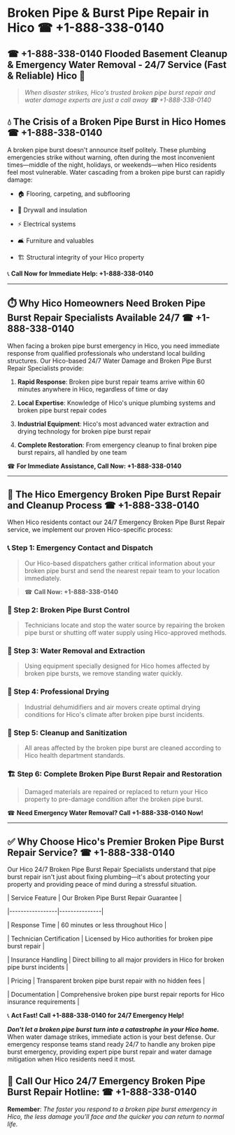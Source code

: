 # Broken Pipe & Burst Pipe Repair in Hico ☎ +1-888-338-0140  
## ☎ +1-888-338-0140 Flooded Basement Cleanup & Emergency Water Removal - 24/7 Service (Fast & Reliable) Hico 🚨  

> *When disaster strikes, Hico's trusted broken pipe burst repair and water damage experts are just a call away ☎ +1-888-338-0140*  

## 💧 The Crisis of a Broken Pipe Burst in Hico Homes ☎ +1-888-338-0140  

A broken pipe burst doesn't announce itself politely. These plumbing emergencies strike without warning, often during the most inconvenient times—middle of the night, holidays, or weekends—when Hico residents feel most vulnerable. Water cascading from a broken pipe burst can rapidly damage:  

* 🏠 Flooring, carpeting, and subflooring  
* 🧱 Drywall and insulation  
* ⚡ Electrical systems  
* 🛋️ Furniture and valuables  
* 🏗️ Structural integrity of your Hico property  

📞 **Call Now for Immediate Help: +1-888-338-0140**  

---  

## ⏱️ Why Hico Homeowners Need Broken Pipe Burst Repair Specialists Available 24/7 ☎ +1-888-338-0140  

When facing a broken pipe burst emergency in Hico, you need immediate response from qualified professionals who understand local building structures. Our Hico-based 24/7 Water Damage and Broken Pipe Burst Repair Specialists provide:  

1. **Rapid Response**: Broken pipe burst repair teams arrive within 60 minutes anywhere in Hico, regardless of time or day  
2. **Local Expertise**: Knowledge of Hico's unique plumbing systems and broken pipe burst repair codes  
3. **Industrial Equipment**: Hico's most advanced water extraction and drying technology for broken pipe burst repair  
4. **Complete Restoration**: From emergency cleanup to final broken pipe burst repairs, all handled by one team  

☎ **For Immediate Assistance, Call Now: +1-888-338-0140**  

---  

## 🔧 The Hico Emergency Broken Pipe Burst Repair and Cleanup Process ☎ +1-888-338-0140  

When Hico residents contact our 24/7 Emergency Broken Pipe Burst Repair service, we implement our proven Hico-specific process:  

### 📞 Step 1: Emergency Contact and Dispatch  
> Our Hico-based dispatchers gather critical information about your broken pipe burst and send the nearest repair team to your location immediately.  
> ☎ **Call Now: +1-888-338-0140**  

### 🚿 Step 2: Broken Pipe Burst Control  
> Technicians locate and stop the water source by repairing the broken pipe burst or shutting off water supply using Hico-approved methods.  

### 🌊 Step 3: Water Removal and Extraction  
> Using equipment specially designed for Hico homes affected by broken pipe bursts, we remove standing water quickly.  

### 💨 Step 4: Professional Drying  
> Industrial dehumidifiers and air movers create optimal drying conditions for Hico's climate after broken pipe burst incidents.  

### 🧼 Step 5: Cleanup and Sanitization  
> All areas affected by the broken pipe burst are cleaned according to Hico health department standards.  

### 🏗️ Step 6: Complete Broken Pipe Burst Repair and Restoration  
> Damaged materials are repaired or replaced to return your Hico property to pre-damage condition after the broken pipe burst.  

☎ **Need Emergency Water Removal? Call +1-888-338-0140 Now!**  

---  

## ✅ Why Choose Hico's Premier Broken Pipe Burst Repair Service? ☎ +1-888-338-0140  

Our Hico 24/7 Broken Pipe Burst Repair Specialists understand that pipe burst repair isn't just about fixing plumbing—it's about protecting your property and providing peace of mind during a stressful situation.  

| Service Feature | Our Broken Pipe Burst Repair Guarantee |  
|-----------------|---------------|  
| Response Time | 60 minutes or less throughout Hico |  
| Technician Certification | Licensed by Hico authorities for broken pipe burst repair |  
| Insurance Handling | Direct billing to all major providers in Hico for broken pipe burst incidents |  
| Pricing | Transparent broken pipe burst repair with no hidden fees |  
| Documentation | Comprehensive broken pipe burst repair reports for Hico insurance requirements |  

📞 **Act Fast! Call +1-888-338-0140 for 24/7 Emergency Help!**  

***Don't let a broken pipe burst turn into a catastrophe in your Hico home.*** When water damage strikes, immediate action is your best defense. Our emergency response teams stand ready 24/7 to handle any broken pipe burst emergency, providing expert pipe burst repair and water damage mitigation when Hico residents need it most.  

## 📱 Call Our Hico 24/7 Emergency Broken Pipe Burst Repair Hotline: ☎ +1-888-338-0140  

**Remember**: *The faster you respond to a broken pipe burst emergency in Hico, the less damage you'll face and the quicker you can return to normal life.*